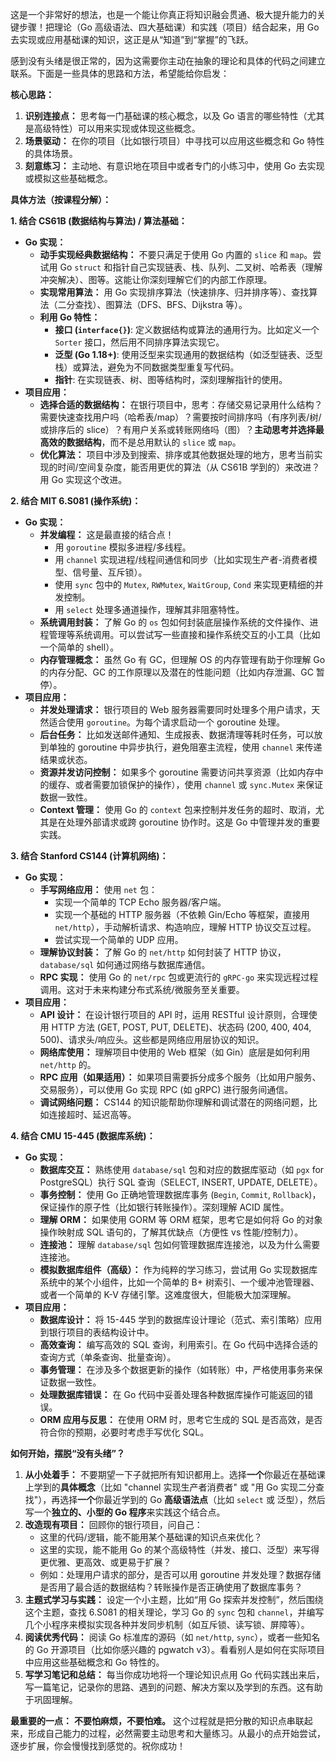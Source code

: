 
这是一个非常好的想法，也是一个能让你真正将知识融会贯通、极大提升能力的关键步骤！把理论（Go 高级语法、四大基础课）和实践（项目）结合起来，用 Go 去实现或应用基础课的知识，这正是从“知道”到“掌握”的飞跃。

感到没有头绪是很正常的，因为这需要你主动在抽象的理论和具体的代码之间建立联系。下面是一些具体的思路和方法，希望能给你启发：

**核心思路：**

1. **识别连接点：** 思考每一门基础课的核心概念，以及 Go 语言的哪些特性（尤其是高级特性）可以用来实现或体现这些概念。
2. **场景驱动：** 在你的项目（比如银行项目）中寻找可以应用这些概念和 Go 特性的具体场景。
3. **刻意练习：** 主动地、有意识地在项目中或者专门的小练习中，使用 Go 去实现或模拟这些基础概念。

**具体方法（按课程分解）：**

**1. 结合 CS61B (数据结构与算法) / 算法基础：**

- **Go 实现：**
    - **动手实现经典数据结构：** 不要只满足于使用 Go 内置的 `slice` 和 `map`。尝试用 Go `struct` 和指针自己实现链表、栈、队列、二叉树、哈希表（理解冲突解决）、图等。这能让你深刻理解它们的内部工作原理。
    - **实现常用算法：** 用 Go 实现排序算法（快速排序、归并排序等）、查找算法（二分查找）、图算法（DFS、BFS、Dijkstra 等）。
    - **利用 Go 特性：**
        - **接口 (`interface{}`)**: 定义数据结构或算法的通用行为。比如定义一个 `Sorter` 接口，然后用不同排序算法实现它。
        - **泛型 (Go 1.18+)**: 使用泛型来实现通用的数据结构（如泛型链表、泛型栈）或算法，避免为不同数据类型重复写代码。
        - **指针**: 在实现链表、树、图等结构时，深刻理解指针的使用。
- **项目应用：**
    - **选择合适的数据结构：** 在银行项目中，思考：存储交易记录用什么结构？需要快速查找用户吗（哈希表/map）？需要按时间排序吗（有序列表/树/或排序后的 slice）？有用户关系或转账网络吗（图）？**主动思考并选择最高效的数据结构**，而不是总用默认的 `slice` 或 `map`。
    - **优化算法：** 项目中涉及到搜索、排序或其他数据处理的地方，思考当前实现的时间/空间复杂度，能否用更优的算法（从 CS61B 学到的）来改进？用 Go 实现这个改进。

**2. 结合 MIT 6.S081 (操作系统)：**

- **Go 实现：**
    - **并发编程：** 这是最直接的结合点！
        - 用 `goroutine` 模拟多进程/多线程。
        - 用 `channel` 实现进程/线程间通信和同步（比如实现生产者-消费者模型、信号量、互斥锁）。
        - 使用 `sync` 包中的 `Mutex`, `RWMutex`, `WaitGroup`, `Cond` 来实现更精细的并发控制。
        - 用 `select` 处理多通道操作，理解其非阻塞特性。
    - **系统调用封装：** 了解 Go 的 `os` 包如何封装底层操作系统的文件操作、进程管理等系统调用。可以尝试写一些直接和操作系统交互的小工具（比如一个简单的 shell）。
    - **内存管理概念：** 虽然 Go 有 GC，但理解 OS 的内存管理有助于你理解 Go 的内存分配、GC 的工作原理以及潜在的性能问题（比如内存泄漏、GC 暂停）。
- **项目应用：**
    - **并发处理请求：** 银行项目的 Web 服务器需要同时处理多个用户请求，天然适合使用 `goroutine`。为每个请求启动一个 goroutine 处理。
    - **后台任务：** 比如发送邮件通知、生成报表、数据清理等耗时任务，可以放到单独的 goroutine 中异步执行，避免阻塞主流程，使用 `channel` 来传递结果或状态。
    - **资源并发访问控制：** 如果多个 goroutine 需要访问共享资源（比如内存中的缓存、或者需要加锁保护的操作），使用 `channel` 或 `sync.Mutex` 来保证数据一致性。
    - **Context 管理：** 使用 Go 的 `context` 包来控制并发任务的超时、取消，尤其是在处理外部请求或跨 goroutine 协作时。这是 Go 中管理并发的重要实践。

**3. 结合 Stanford CS144 (计算机网络)：**

- **Go 实现：**
    - **手写网络应用：** 使用 `net` 包：
        - 实现一个简单的 TCP Echo 服务器/客户端。
        - 实现一个基础的 HTTP 服务器（不依赖 Gin/Echo 等框架，直接用 `net/http`），手动解析请求、构造响应，理解 HTTP 协议交互过程。
        - 尝试实现一个简单的 UDP 应用。
    - **理解协议封装：** 了解 Go 的 `net/http` 如何封装了 HTTP 协议，`database/sql` 如何通过网络与数据库通信。
    - **RPC 实现：** 使用 Go 的 `net/rpc` 包或更流行的 `gRPC-go` 来实现远程过程调用。这对于未来构建分布式系统/微服务至关重要。
- **项目应用：**
    - **API 设计：** 在设计银行项目的 API 时，运用 RESTful 设计原则，合理使用 HTTP 方法 (GET, POST, PUT, DELETE)、状态码 (200, 400, 404, 500)、请求头/响应头。这些都是网络应用层协议的知识。
    - **网络库使用：** 理解项目中使用的 Web 框架（如 Gin）底层是如何利用 `net/http` 的。
    - **RPC 应用（如果适用）：** 如果项目需要拆分成多个服务（比如用户服务、交易服务），可以使用 Go 实现 RPC (如 gRPC) 进行服务间通信。
    - **调试网络问题：** CS144 的知识能帮助你理解和调试潜在的网络问题，比如连接超时、延迟高等。

**4. 结合 CMU 15-445 (数据库系统)：**

- **Go 实现：**
    - **数据库交互：** 熟练使用 `database/sql` 包和对应的数据库驱动（如 `pgx` for PostgreSQL）执行 SQL 查询（SELECT, INSERT, UPDATE, DELETE）。
    - **事务控制：** 使用 Go 正确地管理数据库事务 (`Begin`, `Commit`, `Rollback`)，保证操作的原子性（比如银行转账操作）。深刻理解 ACID 属性。
    - **理解 ORM：** 如果使用 GORM 等 ORM 框架，思考它是如何将 Go 的对象操作映射成 SQL 语句的，了解其优缺点（方便性 vs 性能/控制力）。
    - **连接池：** 理解 `database/sql` 包如何管理数据库连接池，以及为什么需要连接池。
    - **模拟数据库组件（高级）：** 作为纯粹的学习练习，尝试用 Go 实现数据库系统中的某个小组件，比如一个简单的 B+ 树索引、一个缓冲池管理器、或者一个简单的 K-V 存储引擎。这难度很大，但能极大加深理解。
- **项目应用：**
    - **数据库设计：** 将 15-445 学到的数据库设计理论（范式、索引策略）应用到银行项目的表结构设计中。
    - **高效查询：** 编写高效的 SQL 查询，利用索引。在 Go 代码中选择合适的查询方式（单条查询、批量查询）。
    - **事务管理：** 在涉及多个数据更新的操作（如转账）中，严格使用事务来保证数据一致性。
    - **处理数据库错误：** 在 Go 代码中妥善处理各种数据库操作可能返回的错误。
    - **ORM 应用与反思：** 在使用 ORM 时，思考它生成的 SQL 是否高效，是否符合你的预期，必要时考虑手写优化 SQL。

**如何开始，摆脱“没有头绪”？**

1. **从小处着手：** 不要期望一下子就把所有知识都用上。选择**一个**你最近在基础课上学到的**具体概念**（比如 "channel 实现生产者消费者" 或 "用 Go 实现二分查找"），再选择**一个**你最近学到的 Go **高级语法点**（比如 `select` 或 泛型），然后写一个**独立的、小型的 Go 程序**来实践这个结合点。
2. **改造现有项目：** 回顾你的银行项目，问自己：
    - 这里的代码/逻辑，能不能用某个基础课的知识点来优化？
    - 这里的实现，能不能用 Go 的某个高级特性（并发、接口、泛型）来写得更优雅、更高效、或更易于扩展？
    - 例如：处理用户请求的部分，是否可以用 goroutine 并发处理？数据存储是否用了最合适的数据结构？转账操作是否正确使用了数据库事务？
3. **主题式学习与实践：** 设定一个小主题，比如“用 Go 探索并发控制”，然后围绕这个主题，查找 6.S081 的相关理论，学习 Go 的 `sync` 包和 `channel`，并编写几个小程序来模拟实现各种并发同步机制（如互斥锁、读写锁、屏障等）。
4. **阅读优秀代码：** 阅读 Go 标准库的源码（如 `net/http`, `sync`），或者一些知名的 Go 开源项目（比如你感兴趣的 pgwatch v3）。看看别人是如何在实际项目中应用这些基础概念和 Go 特性的。
5. **写学习笔记和总结：** 每当你成功地将一个理论知识点用 Go 代码实践出来后，写一篇笔记，记录你的思路、遇到的问题、解决方案以及学到的东西。这有助于巩固理解。

**最重要的一点：** **不要怕麻烦，不要怕难。** 这个过程就是把分散的知识点串联起来，形成自己能力的过程，必然需要主动思考和大量练习。从最小的点开始尝试，逐步扩展，你会慢慢找到感觉的。祝你成功！